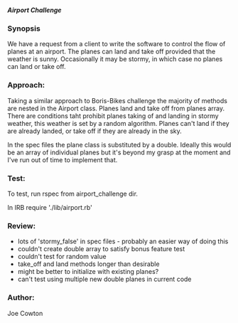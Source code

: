 ##### Airport Challenge

### Synopsis

We have a request from a client to write the software to control the flow of planes at an airport. The planes can land and take off provided that the weather is sunny. Occasionally it may be stormy, in which case no planes can land or take off.

### Approach:

Taking a similar approach to Boris-Bikes challenge the majority of methods are nested in the Airport class. Planes land and take off from planes array. There are conditions taht prohibit planes taking of and landing in stormy weather, this weather is set by a random algorithm. Planes can't land if they are already landed, or take off if they are already in the sky.

In the spec files the plane class is substituted by a double. Ideally this would be an array of individual planes but it's beyond my grasp at the moment and I've run out of time to implement that.

### Test:

To test, run rspec from airport_challenge dir.

In IRB require './lib/airport.rb'

### Review:
* lots of 'stormy_false' in spec files - probably an easier way of doing this
* couldn't create double array to satisfy bonus feature test
* couldn't test for random value
* take_off and land methods longer than desirable
* might be better to initialize with existing planes?
* can't test using multiple new double planes in current code

### Author:
Joe Cowton
